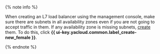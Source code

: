{% note info %}

When creating an L7 load balancer using the management console, make sure there are subnets in all availability zones even if you are not going to accept traffic in them. If any availability zone is missing subnets, [create](../../vpc/operations/subnet-create.md) them. To do this, click **{{ ui-key.yacloud.common.label_create-new_female }}**.

{% endnote %}